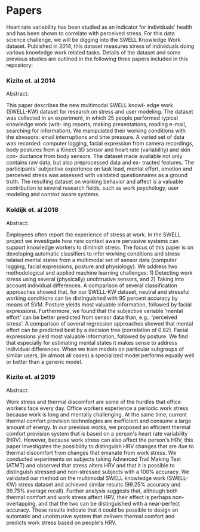 # Papers

Heart rate variability has been studied as an indicator for individuals' 
health and has been shown to correlate with perceived stress. For this 
data science challenge, we will be digging into the SWELL Knowledge Work 
dataset. Published in 2014, this dataset measures stress of individuals 
doing various knowledge work related tasks. Details of the dataset and 
some previous studies are outlined in the following three papers included
in this repository:


### Kizito et. al 2014

Abstract:

This paper describes the new multimodal SWELL knowl-
edge work (SWELL-KW) dataset for research on stress and
user modeling. The dataset was collected in an experiment,
in which 25 people performed typical knowledge work (writ-
ing reports, making presentations, reading e-mail, searching
for information). We manipulated their working conditions
with the stressors: email interruptions and time pressure.
A varied set of data was recorded: computer logging, facial
expression from camera recordings, body postures from a
Kinect 3D sensor and heart rate (variability) and skin con-
ductance from body sensors. The dataset made available not
only contains raw data, but also preprocessed data and ex-
tracted features. The participants’ subjective experience on
task load, mental effort, emotion and perceived stress was
assessed with validated questionnaires as a ground truth.
The resulting dataset on working behavior and affect is a
valuable contribution to several research fields, such as work
psychology, user modeling and context aware systems.


### Koldijk et. al 2018

Abstract:

Employees often report the experience of stress at work. In the SWELL project we investigate how new context aware
pervasive systems can support knowledge workers to diminish stress. The focus of this paper is on developing automatic classifiers to
infer working conditions and stress related mental states from a multimodal set of sensor data (computer logging, facial expressions,
posture and physiology). We address two methodological and applied machine learning challenges: 1) Detecting work stress using
several (physically) unobtrusive sensors, and 2) Taking into account individual differences. A comparison of several classification
approaches showed that, for our SWELL-KW dataset, neutral and stressful working conditions can be distinguished with 90 percent
accuracy by means of SVM. Posture yields most valuable information, followed by facial expressions. Furthermore, we found that
the subjective variable ‘mental effort’ can be better predicted from sensor data than, e.g., ‘perceived stress’. A comparison of several
regression approaches showed that mental effort can be predicted best by a decision tree (correlation of 0.82). Facial expressions
yield most valuable information, followed by posture. We find that especially for estimating mental states it makes sense to address
individual differences. When we train models on particular subgroups of similar users, (in almost all cases) a specialized model
performs equally well or better than a generic model.

### Kizito et. al 2019

Abstract:

Work stress and thermal discomfort are some of the hurdles that office workers face every day.
Office workers experience a periodic work stress because work is long and mentally challenging.
At the same time, current thermal comfort provision technologies are inefficient and consume a
large amount of energy. In our previous works, we proposed an efficient thermal comfort provision
system that is based on a person's heart rate variability (HRV). However, because work stress can
also affect the person's HRV, this paper investigates the possibility to distinguish HRV changes
that are due to thermal discomfort from changes that emanate from work stress. We conducted
experiments on subjects taking Advanced Trail Making Test (ATMT) and observed that stress
alters HRV and that it is possible to distinguish stressed and non-stressed subjects with a 100%
accuracy. We validated our method on the multimodal SWELL knowledge work (SWELL-KW)
stress dataset and achieved similar results (99.25% accuracy and 99.75% average recall). Further
analysis suggests that, although both thermal comfort and work stress affect HRV, their effect
is perhaps non-overlapping, and that the two can be distinguished with a near-perfect accuracy.
These results indicate that it could be possible to design an automatic and unobtrusive system
that delivers thermal comfort and predicts work stress based on people's HRV.
